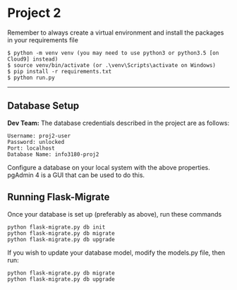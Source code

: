 # Project 2

Remember to always create a virtual environment and install the packages in your requirements file

```
$ python -m venv venv (you may need to use python3 or python3.5 [on Cloud9] instead)
$ source venv/bin/activate (or .\venv\Scripts\activate on Windows)
$ pip install -r requirements.txt 
$ python run.py
```

---

## Database Setup

**Dev Team:** The database credentials described in the project are as follows:

```
Username: proj2-user
Password: unlocked
Port: localhost
Database Name: info3180-proj2
```

Configure a database on your local system with the above properties. pgAdmin 4 is a GUI that can
be used to do this.

## Running Flask-Migrate
Once your database is set up (preferably as above), run these commands

```
python flask-migrate.py db init
python flask-migrate.py db migrate
python flask-migrate.py db upgrade
```

If you wish to update your database model, modify the models.py file, then run:

```
python flask-migrate.py db migrate
python flask-migrate.py db upgrade
```